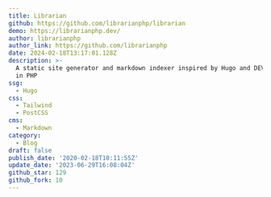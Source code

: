 ```yaml
---
title: Librarian
github: https://github.com/librarianphp/librarian
demo: https://librarianphp.dev/
author: librarianphp
author_link: https://github.com/librarianphp
date: 2024-02-18T13:17:01.128Z
description: >-
  A static site generator and markdown indexer inspired by Hugo and DEV, written
  in PHP
ssg:
  - Hugo
css:
  - Tailwind
  - PostCSS
cms:
  - Markdown
category:
  - Blog
draft: false
publish_date: '2020-02-18T10:11:55Z'
update_date: '2023-06-29T16:08:04Z'
github_star: 129
github_fork: 10
---
```

